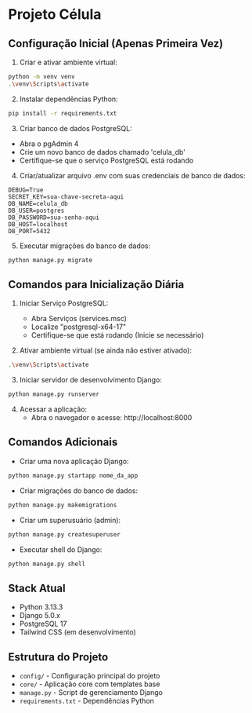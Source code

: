 # Projeto Célula

## Configuração Inicial (Apenas Primeira Vez)

1. Criar e ativar ambiente virtual:
```bash
python -m venv venv
.\venv\Scripts\activate
```

2. Instalar dependências Python:
```bash
pip install -r requirements.txt
```

3. Criar banco de dados PostgreSQL:
- Abra o pgAdmin 4
- Crie um novo banco de dados chamado 'celula_db'
- Certifique-se que o serviço PostgreSQL está rodando

4. Criar/atualizar arquivo .env com suas credenciais de banco de dados:
```
DEBUG=True
SECRET_KEY=sua-chave-secreta-aqui
DB_NAME=celula_db
DB_USER=postgres
DB_PASSWORD=sua-senha-aqui
DB_HOST=localhost
DB_PORT=5432
```

5. Executar migrações do banco de dados:
```bash
python manage.py migrate
```

## Comandos para Inicialização Diária

1. Iniciar Serviço PostgreSQL:
   - Abra Serviços (services.msc)
   - Localize "postgresql-x64-17"
   - Certifique-se que está rodando (Inicie se necessário)

2. Ativar ambiente virtual (se ainda não estiver ativado):
```bash
.\venv\Scripts\activate
```

3. Iniciar servidor de desenvolvimento Django:
```bash
python manage.py runserver
```

4. Acessar a aplicação:
   - Abra o navegador e acesse: http://localhost:8000

## Comandos Adicionais

- Criar uma nova aplicação Django:
```bash
python manage.py startapp nome_da_app
```

- Criar migrações do banco de dados:
```bash
python manage.py makemigrations
```

- Criar um superusuário (admin):
```bash
python manage.py createsuperuser
```

- Executar shell do Django:
```bash
python manage.py shell
```

## Stack Atual
- Python 3.13.3
- Django 5.0.x
- PostgreSQL 17
- Tailwind CSS (em desenvolvimento)

## Estrutura do Projeto
- `config/` - Configuração principal do projeto
- `core/` - Aplicação core com templates base
- `manage.py` - Script de gerenciamento Django
- `requirements.txt` - Dependências Python